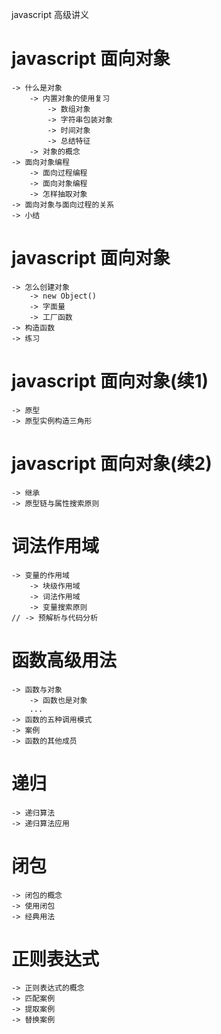 
javascript 高级讲义


# javascript 面向对象
    -> 什么是对象
        -> 内置对象的使用复习
            -> 数组对象
            -> 字符串包装对象
            -> 时间对象
            -> 总结特征
        -> 对象的概念
    -> 面向对象编程
        -> 面向过程编程
        -> 面向对象编程
        -> 怎样抽取对象
    -> 面向对象与面向过程的关系
    -> 小结


# javascript 面向对象
    -> 怎么创建对象
        -> new Object()
        -> 字面量
        -> 工厂函数
    -> 构造函数
    -> 练习

# javascript 面向对象(续1)
    -> 原型
    -> 原型实例构造三角形

# javascript 面向对象(续2)
    -> 继承
    -> 原型链与属性搜索原则

<!-- # javascript 面向对象(续3)
    -> 多态 -->

# 词法作用域
    -> 变量的作用域
        -> 块级作用域
        -> 词法作用域
        -> 变量搜索原则
    // -> 预解析与代码分析

# 函数高级用法
    -> 函数与对象
        -> 函数也是对象
        ...
    -> 函数的五种调用模式
    -> 案例
    -> 函数的其他成员

# 递归
    -> 递归算法
    -> 递归算法应用

# 闭包
    -> 闭包的概念
    -> 使用闭包
    -> 经典用法

# 正则表达式
    -> 正则表达式的概念
    -> 匹配案例
    -> 提取案例
    -> 替换案例
